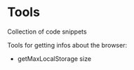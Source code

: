 # Tools
Collection of code snippets 

Tools for getting infos about the browser:

- getMaxLocalStorage size

